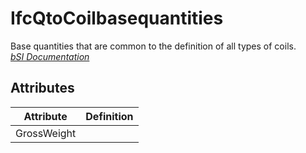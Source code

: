 IfcQtoCoilbasequantities
========================
Base quantities that are common to the definition of all types of coils.  
[ _bSI
Documentation_](https://standards.buildingsmart.org/IFC/DEV/IFC4_2/FINAL/HTML/schema/ifchvacdomain/qset/qto_coilbasequantities.htm)


Attributes
----------
| Attribute   | Definition   |
|-------------|--------------|
| GrossWeight |              |
